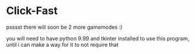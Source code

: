 # Click-Fast


psssst there will soon be 2 more gamemodes :)


you will need to have python 9.99 and tkinter installed to use this program, until i can make a way for it to not require that
